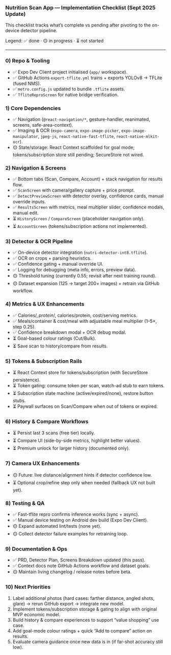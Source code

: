 ### Nutrition Scan App — Implementation Checklist (Sept 2025 Update)

This checklist tracks what’s complete vs pending after pivoting to the on-device detector pipeline.

Legend: ✅ done · 🟡 in progress · ⏳ not started

---

### 0) Repo & Tooling
- ✅ Expo Dev Client project initialised (`app/` workspace).
- ✅ GitHub Actions `export-tflite.yml` trains + exports YOLOv8 → TFLite (fused NMS).
- ✅ `metro.config.js` updated to bundle `.tflite` assets.
- ✅ `TfliteReproScreen` for native bridge verification.

### 1) Core Dependencies
- ✅ Navigation (`@react-navigation/*`, gesture-handler, reanimated, screens, safe-area-context).
- ✅ Imaging & OCR (`expo-camera`, `expo-image-picker`, `expo-image-manipulator`, `jpeg-js`, `react-native-fast-tflite`, `react-native-mlkit-ocr`).
- 🟡 State/storage: React Context scaffolded for goal mode; tokens/subscription store still pending; SecureStore not wired.

### 2) Navigation & Screens
- ✅ Bottom tabs (Scan, Compare, Account) + stack navigation for results flow.
- ✅ `ScanScreen` with camera/gallery capture + price prompt.
- ✅ `DetectPreviewScreen` with detector overlay, confidence cards, manual override inputs.
- ✅ `ResultsScreen` with metrics, meal multiplier slider, confidence modals, manual edit.
- ⏳ `HistoryScreen` / `CompareScreen` (placeholder navigation only).
- ⏳ `AccountScreen` (tokens/subscription actions not implemented).

### 3) Detector & OCR Pipeline
- ✅ On-device detector integration (`nutri-detector-int8.tflite`).
- ✅ OCR on crops + parsing heuristics.
- ✅ Confidence gating + manual override UI.
- ✅ Logging for debugging (meta info, errors, preview data).
- 🟡 Threshold tuning (currently 0.55; revisit after next training round).
- 🟡 Dataset expansion (125 → target 200+ images) + retrain via GitHub workflow.

### 4) Metrics & UX Enhancements
- ✅ Calories/$, protein/$, calories/protein, cost/serving metrics.
- ✅ Meals/container & cost/meal with adjustable meal multiplier (1–5×, step 0.25).
- ✅ Confidence breakdown modal + OCR debug modal.
- ⏳ Goal-based colour ratings (Cut/Bulk).
- ⏳ Save scan to history/compare from results.

### 5) Tokens & Subscription Rails
- ⏳ React Context store for tokens/subscription (with SecureStore persistence).
- ⏳ Token gating: consume token per scan, watch-ad stub to earn tokens.
- ⏳ Subscription state machine (active/expired/none), restore button stubs.
- ⏳ Paywall surfaces on Scan/Compare when out of tokens or expired.

### 6) History & Compare Workflows
- ⏳ Persist last 3 scans (free tier) locally.
- ⏳ Compare UI (side-by-side metrics, highlight better values).
- ⏳ Premium unlock for larger history (documented only).

### 7) Camera UX Enhancements
- 🟡 Future: live distance/alignment hints if detector confidence low.
- ⏳ Optional crop/refine step only when needed (fallback UX not built yet).

### 8) Testing & QA
- ✅ Fast-tflite repro confirms inference works (sync + async).
- ✅ Manual device testing on Android dev build (Expo Dev Client).
- 🟡 Expand automated lint/tests (none yet).
- 🟡 Collect detector failure examples for retraining loop.

### 9) Documentation & Ops
- ✅ PRD, Detector Plan, Screens Breakdown updated (this pass).
- ✅ Context docs note GitHub Actions workflow and dataset goals.
- 🟡 Maintain living changelog / release notes before beta.

### 10) Next Priorities
1. Label additional photos (hard cases: farther distance, angled shots, glare) → rerun GitHub export → integrate new model.
2. Implement tokens/subscription storage & gating to align with original MVP economic model.
3. Build history & compare experiences to support “value shopping” use case.
4. Add goal-mode colour ratings + quick “Add to compare” action on results.
5. Evaluate camera guidance once new data is in (if far-shot accuracy still low).


